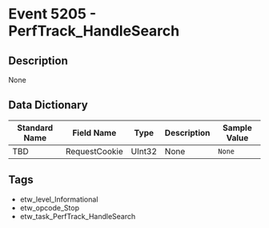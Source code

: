 # Event 5205 - PerfTrack_HandleSearch

## Description
None

## Data Dictionary
|Standard Name|Field Name|Type|Description|Sample Value|
|---|---|---|---|---|
|TBD|RequestCookie|UInt32|None|`None`|

## Tags
* etw_level_Informational
* etw_opcode_Stop
* etw_task_PerfTrack_HandleSearch